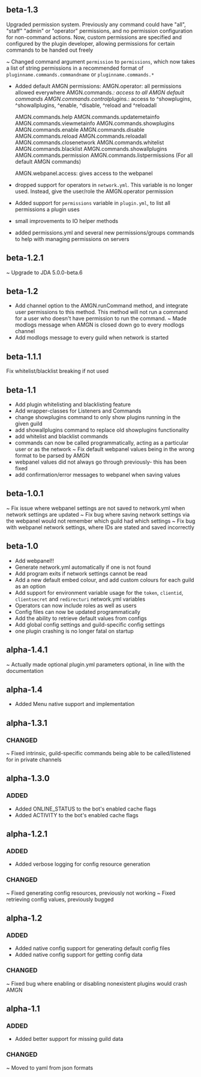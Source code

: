 ## beta-1.3
Upgraded permission system. Previously any command could have "all", "staff" "admin" or "operator" permissions, and no permission configuration for non-command actions. Now, custom permissions are specified and configured by the plugin developer, allowing permissions for certain commands to be handed out freely

~ Changed command argument `permission` to `permissions`, which now takes a list of string permissions in a recommended format of `pluginname.commands.commandname` or `pluginname.commands.*`

+ Added default AMGN permissions:
    AMGN.operator: all permissions allowed everywhere
    AMGN.commands.*: access to all AMGN default commands
    AMGN.commands.controlplugins.*: access to ^showplugins, ^showallplugins, ^enable, ^disable, ^reload and ^reloadall

    AMGN.commands.help
    AMGN.commands.updatemetainfo
    AMGN.commands.viewmetainfo
    AMGN.commands.showplugins
    AMGN.commands.enable
    AMGN.commands.disable
    AMGN.commands.reload
    AMGN.commands.reloadall
    AMGN.commands.closenetwork
    AMGN.commands.whitelist
    AMGN.commands.blacklist
    AMGN.commands.showallplugins
    AMGN.commands.permission
    AMGN.commands.listpermissions
    (For all default AMGN commands)

    AMGN.webpanel.access: gives access to the webpanel

- dropped support for operators in `network.yml`. This variable is no longer used. Instead, give the user/role the AMGN.operator permission

+ Added support for `permissions` variable in `plugin.yml`, to list all permissions a plugin uses

+ small improvements to IO helper methods

+ added permissions.yml and several new permissions/groups commands to help with managing permissions on servers

## beta-1.2.1
~ Upgrade to JDA 5.0.0-beta.6

## beta-1.2
+ Add channel option to the AMGN.runCommand method, and integrate user permissions to this method. This method will not run a command for a user who doesn't have permission to run the command.
~ Made modlogs message when AMGN is closed down go to every modlogs channel
+ Add modlogs message to every guild when network is started

## beta-1.1.1
Fix whitelist/blacklist breaking if not used

## beta-1.1
+ Add plugin whitelisting and blacklisting feature
+ Add wrapper-classes for Listeners and Commands
+ change showplugins command to only show plugins running in the given guild
+ add showallplugins command to replace old showplugins functionality
+ add whitelist and blacklist commands
+ commands can now be called programmatically, acting as a particular user or as the network
~ Fix default webpanel values being in the wrong format to be parsed by AMGN
+ webpanel values did not always go through previously- this has been fixed
+ add confirmation/error messages to webpanel when saving values

## beta-1.0.1
~ Fix issue where webpanel settings are not saved to network.yml when network settings are updated
~ Fix bug where saving network settings via the webpanel would not remember which guild had which settings
~ Fix bug with webpanel network settings, where IDs are stated and saved incorrectly


## beta-1.0
+ Add webpanel!!
+ Generate network.yml automatically if one is not found
+ Add program exits if network settings cannot be read
+ Add a new default embed colour, and add custom colours for each guild as an option
+ Add support for environment variable usage for the `token`, `clientid`, `clientsecret` and `redirecturi` network.yml variables
+ Operators can now include roles as well as users
+ Config files can now be updated programmatically
+ Add the ability to retrieve default values from configs
+ Add global config settings and guild-specific config settings
+ one plugin crashing is no longer fatal on startup

## alpha-1.4.1
~ Actually made optional plugin.yml parameters optional, in line with the documentation

## alpha-1.4
+ Added Menu native support and implementation

## alpha-1.3.1
### CHANGED
~ Fixed intrinsic, guild-specific commands being able to be called/listened for in private channels

## alpha-1.3.0
### ADDED
+ Added ONLINE_STATUS to the bot's enabled cache flags
+ Added ACTIVITY to the bot's enabled cache flags

## alpha-1.2.1
### ADDED
+ Added verbose logging for config resource generation

### CHANGED
~ Fixed generating config resources, previously not working
~ Fixed retrieving config values, previously bugged

## alpha-1.2
### ADDED
+ Added native config support for generating default config files
+ Added native config support for getting config data

### CHANGED
~ Fixed bug where enabling or disabling nonexistent plugins would crash AMGN

## alpha-1.1
### ADDED
+ Added better support for missing guild data

### CHANGED
~ Moved to yaml from json formats
